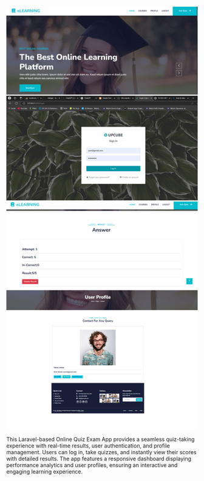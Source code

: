 ![Image 1](images/image1.png)
![Image 2](images/image2.png)
![Image 3](images/image3.png)
![Image 4](images/image4.png)


This Laravel-based Online Quiz Exam App provides a seamless quiz-taking experience with real-time results, user authentication, and profile management. Users can log in, take quizzes, and instantly view their scores with detailed results. The app features a responsive dashboard displaying performance analytics and user profiles, ensuring an interactive and engaging learning experience.
